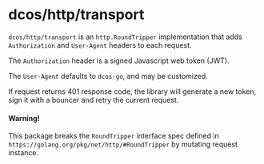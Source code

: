# dcos/http/transport

`dcos/http/transport` is an `http.RoundTripper` implementation that adds
`Authorization` and `User-Agent` headers to each request.

The `Authorization` header is a signed Javascript web token (JWT).

The `User-Agent` defaults to `dcos-go`, and may be customized.

If request returns 401 response code, the library will generate a new token,
sign it with a bouncer and retry the current request.

#### Warning!

This package breaks the `RoundTripper` interface spec defined in
`https://golang.org/pkg/net/http/#RoundTripper` by mutating request instance.
